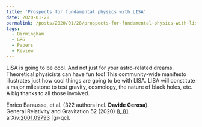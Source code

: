 ```yaml
---
title: 'Prospects for fundamental physics with LISA'
date: 2020-01-28
permalink: /posts/2020/01/28/prospects-for-fundamental-physics-with-lisa
tags:
  - Birmingham
  - GRG
  - Papers
  - Review
---
```


LISA is going to be cool. And not just for your astro-related dreams. Theoretical physicists can have fun too! This community-wide manifesto illustrates just how cool things are going to be with LISA. LISA will constitute a major milestone to test gravity, cosmology, the nature of black holes, etc. A big thanks to all those involved. 

Enrico Barausse, et al. (322 authors incl. **Davide Gerosa**).  
General Relativity and Gravitation 52 (2020) [8, 81](<https://doi.org/10.1007/s10714-020-02691-1>).  
arXiv:[2001.09793](<https://arxiv.org/abs/arXiv:2001.09793>) [gr-qc].

